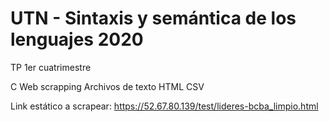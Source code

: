 # UTN - Sintaxis y semántica de los lenguajes 2020

TP 1er cuatrimestre

C
Web scrapping
Archivos de texto
HTML
CSV


Link estático a scrapear:
https://52.67.80.139/test/lideres-bcba_limpio.html
